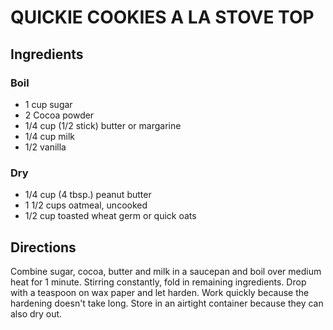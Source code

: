 # QUICKIE COOKIES A LA STOVE TOP

## Ingredients

### Boil

- 1 cup sugar
- 2 Cocoa powder
- 1/4 cup (1/2 stick) butter or margarine
- 1/4 cup milk
- 1/2 vanilla

### Dry

- 1/4 cup (4 tbsp.) peanut butter
- 1 1/2 cups oatmeal, uncooked
- 1/2 cup toasted wheat germ or quick oats

## Directions

Combine sugar, cocoa, butter and milk in a saucepan and boil over medium heat
for 1 minute. Stirring constantly, fold in remaining ingredients. Drop with a
teaspoon on wax paper and let harden. Work quickly because the hardening doesn't
take long. Store in an airtight container because they can also dry out.
